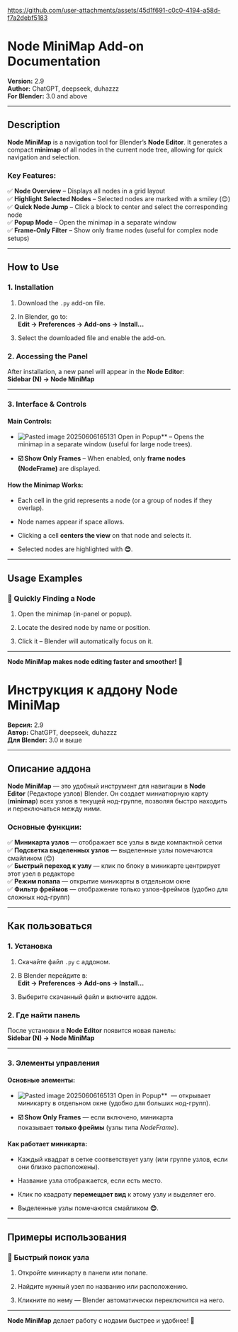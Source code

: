 


https://github.com/user-attachments/assets/45d1f691-c0c0-4194-a58d-f7a2debf5183



# **Node MiniMap Add-on Documentation**

**Version:** 2.9  
**Author:** ChatGPT, deepseek, duhazzz  
**For Blender:** 3.0 and above

---

## **Description**

**Node MiniMap** is a navigation tool for Blender’s **Node Editor**. It generates a compact **minimap** of all nodes in the current node tree, allowing for quick navigation and selection.

### **Key Features:**

✅ **Node Overview** – Displays all nodes in a grid layout  
✅ **Highlight Selected Nodes** – Selected nodes are marked with a smiley (😊)  
✅ **Quick Node Jump** – Click a block to center and select the corresponding node  
✅ **Popup Mode** – Open the minimap in a separate window  
✅ **Frame-Only Filter** – Show only frame nodes (useful for complex node setups)

---

## **How to Use**

### **1. Installation**

1. Download the `.py` add-on file.
    
2. In Blender, go to:  
    **Edit → Preferences → Add-ons → Install...**
    
3. Select the downloaded file and enable the add-on.
    

### **2. Accessing the Panel**

After installation, a new panel will appear in the **Node Editor**:  
**Sidebar (N) → Node MiniMap**

---

### **3. Interface & Controls**

#### **Main Controls:**

- ![Pasted image 20250606165131](https://github.com/user-attachments/assets/6c2af0a0-0429-4fba-bc7c-5b43ae14e3eb) Open in Popup** – Opens the minimap in a separate window (useful for large node trees).
    
- **☑️ Show Only Frames** – When enabled, only **frame nodes (NodeFrame)** are displayed.
    

#### **How the Minimap Works:**

- Each cell in the grid represents a node (or a group of nodes if they overlap).
    
- Node names appear if space allows.
    
- Clicking a cell **centers the view** on that node and selects it.
    
- Selected nodes are highlighted with **😊**.
    

---

## **Usage Examples**

### **🔹 Quickly Finding a Node**

1. Open the minimap (in-panel or popup).
    
2. Locate the desired node by name or position.
    
3. Click it – Blender will automatically focus on it.
    

---

**Node MiniMap makes node editing faster and smoother!** 🚀


# **Инструкция к аддону Node MiniMap**

**Версия:** 2.9  
**Автор:** ChatGPT, deepseek, duhazzz  
**Для Blender:** 3.0 и выше

---

## **Описание аддона**

**Node MiniMap** — это удобный инструмент для навигации в **Node Editor** (Редакторе узлов) Blender. Он создает миниатюрную карту (**minimap**) всех узлов в текущей нод-группе, позволяя быстро находить и переключаться между ними.

### **Основные функции:**

✅ **Миникарта узлов** — отображает все узлы в виде компактной сетки  
✅ **Подсветка выделенных узлов** — выделенные узлы помечаются смайликом (😊)  
✅ **Быстрый переход к узлу** — клик по блоку в миникарте центрирует этот узел в редакторе  
✅ **Режим попапа** — открытие миникарты в отдельном окне  
✅ **Фильтр фреймов** — отображение только узлов-фреймов (удобно для сложных нод-групп)

---

## **Как пользоваться**

### **1. Установка**

1. Скачайте файл `.py` с аддоном.
    
2. В Blender перейдите в:  
    **Edit → Preferences → Add-ons → Install...**
    
3. Выберите скачанный файл и включите аддон.
    

### **2. Где найти панель**

После установки в **Node Editor** появится новая панель:  
**Sidebar (N) → Node MiniMap**

---

### **3. Элементы управления**

#### **Основные элементы:**

- ![Pasted image 20250606165131](https://github.com/user-attachments/assets/6c2af0a0-0429-4fba-bc7c-5b43ae14e3eb) Open in Popup** 
— открывает миникарту в отдельном окне (удобно для больших нод-групп).
    
- **☑️ Show Only Frames** — если включено, миникарта показывает **только фреймы** (узлы типа _NodeFrame_).
    

#### **Как работает миникарта:**

- Каждый квадрат в сетке соответствует узлу (или группе узлов, если они близко расположены).
    
- Название узла отображается, если есть место.
    
- Клик по квадрату **перемещает вид** к этому узлу и выделяет его.
    
- Выделенные узлы помечаются смайликом **😊**.
    

---

## **Примеры использования**

### **🔹 Быстрый поиск узла**

1. Откройте миникарту в панели или попапе.
    
2. Найдите нужный узел по названию или расположению.
    
3. Кликните по нему — Blender автоматически переключится на него.
    

---

**Node MiniMap** делает работу с нодами быстрее и удобнее! 🚀
